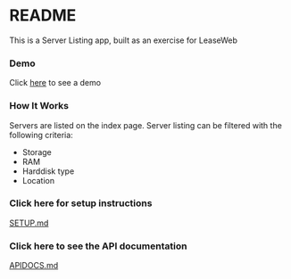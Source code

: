 # README #

This is a Server Listing app, built as an exercise for LeaseWeb
### Demo
Click [here](http://lw-servers.haxolutely.com) to see a demo

### How It Works

Servers are listed on the index page.
Server listing can be filtered with the following criteria:
* Storage
* RAM
* Harddisk type
* Location

### Click here for setup instructions

[SETUP.md](./SETUP.md)

### Click here to see the API documentation

[APIDOCS.md](./APIDOCS.md)

